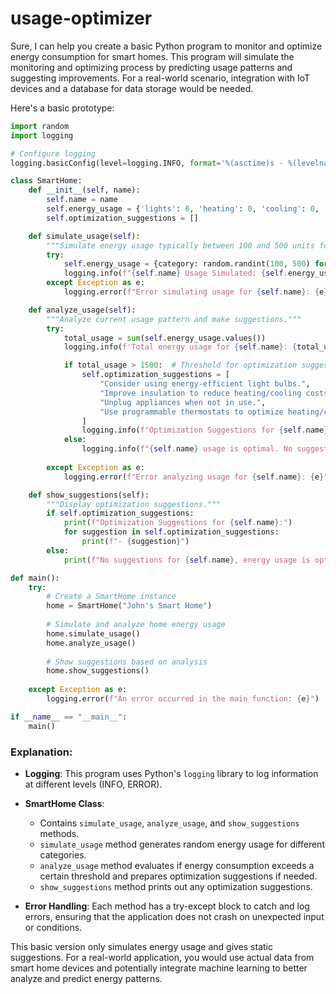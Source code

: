 # usage-optimizer

Sure, I can help you create a basic Python program to monitor and optimize energy consumption for smart homes. This program will simulate the monitoring and optimizing process by predicting usage patterns and suggesting improvements. For a real-world scenario, integration with IoT devices and a database for data storage would be needed.

Here's a basic prototype:

```python
import random
import logging

# Configure logging
logging.basicConfig(level=logging.INFO, format='%(asctime)s - %(levelname)s - %(message)s')

class SmartHome:
    def __init__(self, name):
        self.name = name
        self.energy_usage = {'lights': 0, 'heating': 0, 'cooling': 0, 'appliances': 0}
        self.optimization_suggestions = []

    def simulate_usage(self):
        """Simulate energy usage typically between 100 and 500 units for each category."""
        try:
            self.energy_usage = {category: random.randint(100, 500) for category in self.energy_usage}
            logging.info(f"{self.name} Usage Simulated: {self.energy_usage}")
        except Exception as e:
            logging.error(f"Error simulating usage for {self.name}: {e}")

    def analyze_usage(self):
        """Analyze current usage pattern and make suggestions."""
        try:
            total_usage = sum(self.energy_usage.values())
            logging.info(f'Total energy usage for {self.name}: {total_usage} units.')

            if total_usage > 1500:  # Threshold for optimization suggestions
                self.optimization_suggestions = [
                    "Consider using energy-efficient light bulbs.",
                    "Improve insulation to reduce heating/cooling costs.",
                    "Unplug appliances when not in use.",
                    "Use programmable thermostats to optimize heating/cooling."
                ]
                logging.info(f"Optimization Suggestions for {self.name}: {self.optimization_suggestions}")
            else:
                logging.info(f"{self.name} usage is optimal. No suggestions required.")
        
        except Exception as e:
            logging.error(f"Error analyzing usage for {self.name}: {e}")

    def show_suggestions(self):
        """Display optimization suggestions."""
        if self.optimization_suggestions:
            print(f"Optimization Suggestions for {self.name}:")
            for suggestion in self.optimization_suggestions:
                print(f"- {suggestion}")
        else:
            print(f"No suggestions for {self.name}, energy usage is optimal.")

def main():
    try:
        # Create a SmartHome instance
        home = SmartHome("John's Smart Home")
        
        # Simulate and analyze home energy usage
        home.simulate_usage()
        home.analyze_usage()
        
        # Show suggestions based on analysis
        home.show_suggestions()
        
    except Exception as e:
        logging.error(f"An error occurred in the main function: {e}")

if __name__ == "__main__":
    main()
```

### Explanation:

- **Logging**: This program uses Python's `logging` library to log information at different levels (INFO, ERROR).

- **SmartHome Class**:
  - Contains `simulate_usage`, `analyze_usage`, and `show_suggestions` methods.
  - `simulate_usage` method generates random energy usage for different categories.
  - `analyze_usage` method evaluates if energy consumption exceeds a certain threshold and prepares optimization suggestions if needed.
  - `show_suggestions` method prints out any optimization suggestions.

- **Error Handling**: Each method has a try-except block to catch and log errors, ensuring that the application does not crash on unexpected input or conditions.

This basic version only simulates energy usage and gives static suggestions. For a real-world application, you would use actual data from smart home devices and potentially integrate machine learning to better analyze and predict energy patterns.